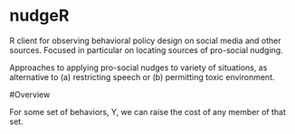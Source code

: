 # nudgeR

R client for observing behavioral policy design on social media and other sources. Focused in particular on locating sources of pro-social nudging. 

Approaches to applying pro-social nudges to variety of situations, as alternative to (a) restricting speech or (b) permitting toxic environment. 

#Overview 

For some set of behaviors, Y, we can raise the cost of any member of that set.
